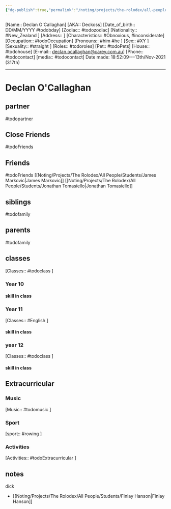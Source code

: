 ```yaml
---
{"dg-publish":true,"permalink":"/noting/projects/the-rolodex/all-people/students/declan-o-callaghan/","dgHomeLink":true,"dgPassFrontmatter":false}
---
```


[Name:: Declan O'Callaghan]
[AKA:: Deckoss]
[Date_of_birth:: DD/MM/YYYY #todobday] 
[Zodiac:: #todozodiac] 
[Nationality:: #New_Zealand  ]
[Address:: ]
[Characteristics:: #Obnoxious, #inconsiderate]
[Occupation:: #todoOccupation]
[Pronouns:: #him #he ]
[Sex:: #XY ]
[Sexuality:: #straight ]
[Roles:: #todoroles]
[Pet:: #todoPets]
[House:: #todohouse]
[E-mail:: <declan.ocallaghan@carey.com.au>]
[Phone:: #todocontact]
[media:: #todocontact]
Date made: 18:52:09---13th/Nov-2021 (317th) 

---
# Declan O'Callaghan
## partner
#todopartner
## Close Friends
#todoFriends
## Friends
#todoFriends
[[Noting/Projects/The Rolodex/All People/Students/James Markovic|James Markovic]]
[[Noting/Projects/The Rolodex/All People/Students/Jonathan Tomasiello|Jonathan Tomasiello]]
## siblings
#todofamily
## parents
#todofamily
## classes
[Classes:: #todoclass ]
### Year 10
#### skill in class
### Year 11
[Classes:: #English  ]
#### skill in class
### year 12
[Classes:: #todoclass ]
#### skill in class
## Extracurricular
### Music
[Music:: #todomusic ]
### Sport
[sport:: #rowing  ]
### Activities
[Activities:: #todoExtracurricular ]
## notes
dick
- [[Noting/Projects/The Rolodex/All People/Students/Finlay Hanson|Finlay Hanson]]